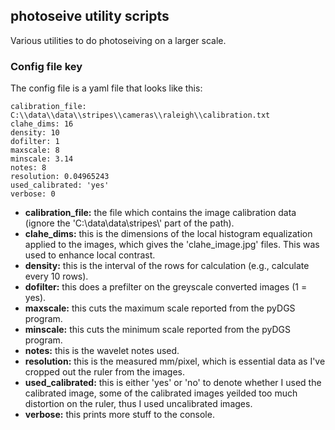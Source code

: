 ## photoseive utility scripts

Various utilities to do photoseiving on a larger scale.

### Config file key

The config file is a yaml file that looks like this:
```
calibration_file: C:\\data\\data\\stripes\\cameras\\raleigh\\calibration.txt
clahe_dims: 16
density: 10
dofilter: 1
maxscale: 8
minscale: 3.14
notes: 8
resolution: 0.04965243
used_calibrated: 'yes'
verbose: 0
```

- **calibration_file:** the file which contains the image calibration data (ignore the 'C:\\data\\data\\stripes\\' part of the path).
- **clahe_dims:** this is the dimensions of the local histogram equalization applied to the images, which gives the 'clahe_image.jpg' files. This was used to enhance local contrast.
- **density:** this is the interval of the rows for calculation (e.g., calculate every 10 rows).
- **dofilter:** this does a prefilter on the greyscale converted images (1 = yes).
- **maxscale:** this cuts the maximum scale reported from the pyDGS program.
- **minscale:** this cuts the minimum scale reported from the pyDGS program.
- **notes:** this is the wavelet notes used.
- **resolution:** this is the measured mm/pixel, which is essential data as I've cropped out the ruler from the images.
- **used_calibrated:** this is either 'yes' or 'no' to denote whether I used the calibrated image, some of the calibrated images yeilded too much distortion on the ruler, thus I used uncalibrated images.
- **verbose:** this prints more stuff to the console.
